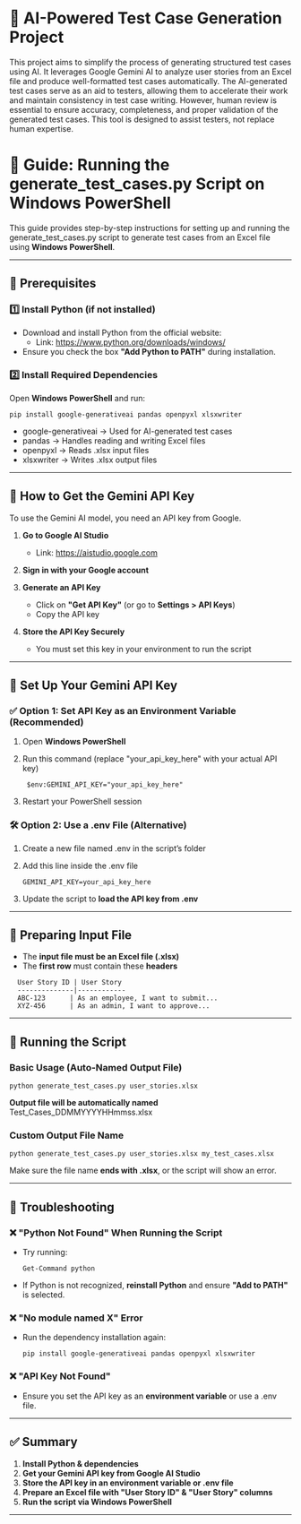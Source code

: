 # 📘 AI-Powered Test Case Generation Project

This project aims to simplify the process of generating structured test cases using AI. It leverages Google Gemini AI to analyze user stories from an Excel file and produce well-formatted test cases automatically. The AI-generated test cases serve as an aid to testers, allowing them to accelerate their work and maintain consistency in test case writing. However, human review is essential to ensure accuracy, completeness, and proper validation of the generated test cases. This tool is designed to assist testers, not replace human expertise.
# 📘 Guide: Running the generate_test_cases.py Script on Windows PowerShell

This guide provides step-by-step instructions for setting up and running the generate_test_cases.py script to generate test cases from an Excel file using **Windows PowerShell**.

---

## 📌 Prerequisites

### 1️⃣ Install Python (if not installed)
- Download and install Python from the official website:  
  - Link: https://www.python.org/downloads/windows/
- Ensure you check the box **"Add Python to PATH"** during installation.

### 2️⃣ Install Required Dependencies
Open **Windows PowerShell** and run:

```
pip install google-generativeai pandas openpyxl xlsxwriter
```

- google-generativeai → Used for AI-generated test cases  
- pandas → Handles reading and writing Excel files  
- openpyxl → Reads .xlsx input files  
- xlsxwriter → Writes .xlsx output files  

---

## 🔑 How to Get the Gemini API Key

To use the Gemini AI model, you need an API key from Google.

1. **Go to Google AI Studio**  
   - Link: https://aistudio.google.com

2. **Sign in with your Google account**  

3. **Generate an API Key**  
   - Click on **"Get API Key"** (or go to **Settings > API Keys**)  
   - Copy the API key  

4. **Store the API Key Securely**  
   - You must set this key in your environment to run the script  

---

## 🔐 Set Up Your Gemini API Key

### ✅ Option 1: Set API Key as an Environment Variable (Recommended)
1. Open **Windows PowerShell**  
2. Run this command (replace "your_api_key_here" with your actual API key)  

   ```
    $env:GEMINI_API_KEY="your_api_key_here"
   ```

3. Restart your PowerShell session  

### 🛠 Option 2: Use a .env File (Alternative)
1. Create a new file named .env in the script’s folder  
2. Add this line inside the .env file  

   ```
   GEMINI_API_KEY=your_api_key_here
   ```

3. Update the script to **load the API key from .env**  

---

## 📂 Preparing Input File

- The **input file must be an Excel file (.xlsx)**  
- The **first row** must contain these **headers**  

```
  User Story ID | User Story  
  --------------|------------  
  ABC-123      | As an employee, I want to submit...  
  XYZ-456      | As an admin, I want to approve...  
```

---

## 🚀 Running the Script

### Basic Usage (Auto-Named Output File)
```
python generate_test_cases.py user_stories.xlsx
```

**Output file will be automatically named**  
Test_Cases_DDMMYYYYHHmmss.xlsx  

### Custom Output File Name
```
python generate_test_cases.py user_stories.xlsx my_test_cases.xlsx
```

Make sure the file name **ends with .xlsx**, or the script will show an error.  

---

## 📌 Troubleshooting

### ❌ "Python Not Found" When Running the Script
- Try running:  

  ```
  Get-Command python
  ```

- If Python is not recognized, **reinstall Python** and ensure **"Add to PATH"** is selected.  

### ❌ "No module named X" Error
- Run the dependency installation again:  

  ```
  pip install google-generativeai pandas openpyxl xlsxwriter
  ```

### ❌ "API Key Not Found"
- Ensure you set the API key as an **environment variable** or use a .env file.  

---

## ✅ Summary

1. **Install Python & dependencies**  
2. **Get your Gemini API key from Google AI Studio**  
3. **Store the API key in an environment variable or .env file**  
4. **Prepare an Excel file with "User Story ID" & "User Story" columns**  
5. **Run the script via Windows PowerShell**  

---


